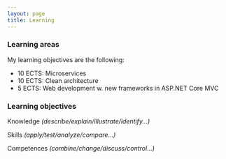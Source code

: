 ```yaml
---
layout: page
title: Learning
---
```


### Learning areas

My learning objectives are the following:

- 10 ECTS: Microservices
- 10 ECTS: Clean architecture
- 5 ECTS: Web development w. new frameworks in ASP.NET Core MVC

### Learning objectives

Knowledge *(describe/explain/illustrate/identify...)*

Skills *(apply/test/analyze/compare...)*

Competences *(combine/change/discuss/control...)*

